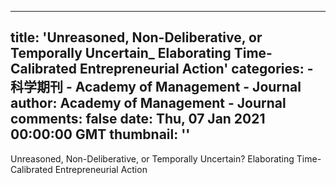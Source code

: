
---
title: 'Unreasoned, Non-Deliberative, or Temporally Uncertain_ Elaborating Time-Calibrated Entrepreneurial Action'
categories: 
    - 科学期刊
    - Academy of Management - Journal
author: Academy of Management - Journal
comments: false
date: Thu, 07 Jan 2021 00:00:00 GMT
thumbnail: ''
---

<div>   
Unreasoned, Non-Deliberative, or Temporally Uncertain? Elaborating Time-Calibrated Entrepreneurial Action  
</div>
            